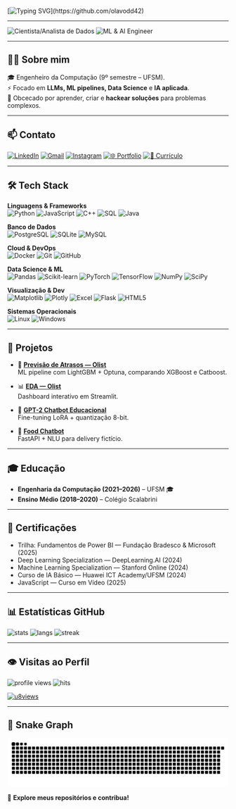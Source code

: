 

[![Typing SVG](https://readme-typing-svg.herokuapp.com/?color=00FF00&size=30&center=true&vCenter=true&width=1000&lines=>+Bem-vindo+ao+meu+perfil%2C+humano!;>+Eu+sou+Olavo+Defendi+Dalberto+💻;>+ML+%26+AI+Engineer+em+constante+evolução...)](https://github.com/olavodd42)

---

![Cientista/Analista de Dados](https://img.shields.io/badge/💀_Cientista/Analista_de_Dados-000000?style=for-the-badge&logo=matrix&logoColor=00ff00&labelColor=000000&color=000000)
![ML & AI Engineer](https://img.shields.io/badge/👾_ML_&_AI_Engineer-000000?style=for-the-badge&logo=tensorflow&logoColor=ff0080&labelColor=000000&color=000000)

---

## 👨‍💻 Sobre mim
🎓 Engenheiro da Computação (9º semestre – UFSM).  
⚡ Focado em **LLMs, ML pipelines, Data Science** e **IA aplicada**.  
🧠 Obcecado por aprender, criar e **hackear soluções** para problemas complexos.  

---

## 📫 Contato
[![LinkedIn](https://img.shields.io/badge/LinkedIn-0e76a8?style=for-the-badge&logo=linkedin&logoColor=white)](https://www.linkedin.com/in/olavo-defendi-dalberto-050144235)
[![Gmail](https://img.shields.io/badge/Gmail-c0392b?style=for-the-badge&logo=gmail&logoColor=white)](mailto:olavodalberto921@gmail.com)
[![Instagram](https://img.shields.io/badge/Instagram-e84393?style=for-the-badge&logo=instagram&logoColor=white)](https://www.instagram.com/dalbertolavo/)
[![🌐 Portfolio](https://img.shields.io/badge/🌐%20Portfolio-00FFB3?style=for-the-badge&logo=firefox&logoColor=white)](https://olavodd42.vercel.app/)
[![📄 Currículo](https://img.shields.io/badge/📄%20Currículo-FF4C8B?style=for-the-badge&logo=googledocs&logoColor=white)](https://drive.google.com/file/d/1L-4K_zcXCpPtoCAwVGVzGsBEDiuaE2Gt/view?usp=sharing)

---

## 🛠️ Tech Stack

**Linguagens & Frameworks**  
![Python](https://img.shields.io/badge/Python-3776AB?style=for-the-badge&logo=python&logoColor=white)
![JavaScript](https://img.shields.io/badge/JavaScript-F7DF1E?style=for-the-badge&logo=javascript&logoColor=black)
![C++](https://img.shields.io/badge/C++-00599C?style=for-the-badge&logo=c%2B%2B&logoColor=white)
![SQL](https://img.shields.io/badge/SQL-4479A1?style=for-the-badge&logo=postgresql&logoColor=white)
![Java](https://img.shields.io/badge/Java-ED8B00?style=for-the-badge&logo=openjdk&logoColor=white)

**Banco de Dados**  
![PostgreSQL](https://img.shields.io/badge/PostgreSQL-316192?style=for-the-badge&logo=postgresql&logoColor=white)
![SQLite](https://img.shields.io/badge/SQLite-07405E?style=for-the-badge&logo=sqlite&logoColor=white)
![MySQL](https://img.shields.io/badge/MySQL-005C84?style=for-the-badge&logo=mysql&logoColor=white)

**Cloud & DevOps**  
![Docker](https://img.shields.io/badge/Docker-2496ED?style=for-the-badge&logo=docker&logoColor=white)
![Git](https://img.shields.io/badge/Git-F05032?style=for-the-badge&logo=git&logoColor=white)
![GitHub](https://img.shields.io/badge/GitHub-000000?style=for-the-badge&logo=github&logoColor=white)

**Data Science & ML**  
![Pandas](https://img.shields.io/badge/Pandas-150458?style=for-the-badge&logo=pandas&logoColor=white)
![Scikit-learn](https://img.shields.io/badge/Scikit--Learn-F7931E?style=for-the-badge&logo=scikit-learn&logoColor=white)
![PyTorch](https://img.shields.io/badge/PyTorch-EE4C2C?style=for-the-badge&logo=pytorch&logoColor=white)
![TensorFlow](https://img.shields.io/badge/TensorFlow-FF6F00?style=for-the-badge&logo=tensorflow&logoColor=white)
![NumPy](https://img.shields.io/badge/NumPy-013243?style=for-the-badge&logo=numpy&logoColor=white)
![SciPy](https://img.shields.io/badge/SciPy-0C55A5?style=for-the-badge&logo=scipy&logoColor=white)

**Visualização & Dev**  
![Matplotlib](https://img.shields.io/badge/Matplotlib-ffffff?style=for-the-badge&logo=Matplotlib&logoColor=black)
![Plotly](https://img.shields.io/badge/Plotly-3F4F75?style=for-the-badge&logo=plotly&logoColor=white)
![Excel](https://img.shields.io/badge/Excel-217346?style=for-the-badge&logo=microsoft-excel&logoColor=white)
![Flask](https://img.shields.io/badge/Flask-000000?style=for-the-badge&logo=flask&logoColor=white)
![HTML5](https://img.shields.io/badge/HTML5-E34F26?style=for-the-badge&logo=html5&logoColor=white)

**Sistemas Operacionais**  
![Linux](https://img.shields.io/badge/Linux-FCC624?style=for-the-badge&logo=linux&logoColor=black)
![Windows](https://img.shields.io/badge/Windows-0078D6?style=for-the-badge&logo=windows&logoColor=white)

---


## 📌 Projetos

- 🔮 **[Previsão de Atrasos — Olist](https://github.com/olavodd42/delay_forecast_olist)**  
  ML pipeline com LightGBM + Optuna, comparando XGBoost e Catboost.  

- 📊 **[EDA — Olist](https://github.com/olavodd42/analise_exploratoria_olist)**  
  Dashboard interativo em Streamlit.  

- 🤖 **[GPT-2 Chatbot Educacional](https://github.com/olavodd42/gpt2_chatbot_edu)**  
  Fine-tuning LoRA + quantização 8-bit.  

- 🍔 **[Food Chatbot](https://github.com/olavodd42/food-chatbot-project)**  
  FastAPI + NLU para delivery fictício.  


---

## 🎓 Educação
- **Engenharia da Computação (2021–2026)** – UFSM 🎓  
- **Ensino Médio (2018–2020)** – Colégio Scalabrini  

---


## 📜 Certificações
- Trilha: Fundamentos de Power BI — Fundação Bradesco & Microsoft (2025)  
- Deep Learning Specialization — DeepLearning.AI (2024)  
- Machine Learning Specialization — Stanford Online (2024)  
- Curso de IA Básico — Huawei ICT Academy/UFSM (2024)  
- JavaScript — Curso em Vídeo (2025)  

---

## 📊 Estatísticas GitHub

![stats](https://github-readme-stats.vercel.app/api?username=olavodd42&show_icons=true&theme=chartreuse-dark&hide_border=true&border_radius=10)
![langs](https://github-readme-stats.vercel.app/api/top-langs/?username=olavodd42&layout=donut&langs_count=8&theme=chartreuse-dark&hide_border=true&border_radius=10)
![streak](https://github-readme-streak-stats.herokuapp.com/?user=olavodd42&theme=radical&hide_border=true&border_radius=10)

---

## 👁️ Visitas ao Perfil

![profile views](https://komarev.com/ghpvc/?username=olavodd42&style=for-the-badge&color=00ffb3&label=PROFILE+VIEWS)
![hits](https://api.visitorbadge.io/api/visitors?path=olavodd42%2Folavodd42&label=HITS&countColor=%2300ffb3&style=for-the-badge&labelStyle=upper&labelColor=000000)

[![u8views](https://u8views.com/api/v1/github/profiles/125816508/views/day-week-month-total-count.svg?color=00ffb3)](https://u8views.com/github/olavodd42)


---

## 🐍 Snake Graph

<p align="center">
  <picture>
    <!-- dark -->
    <source media="(prefers-color-scheme: dark)" srcset="https://raw.githubusercontent.com/olavodd42/olavodd42/output/github-contribution-grid-snake-dark.svg" />
    <!-- light -->
    <source media="(prefers-color-scheme: light)" srcset="https://raw.githubusercontent.com/olavodd42/olavodd42/output/github-contribution-grid-snake.svg" />
    <!-- fallback -->
    <img alt="github-snake" src="https://raw.githubusercontent.com/olavodd42/olavodd42/output/github-contribution-grid-snake-dark.svg" style="max-width:100%;" />
  </picture>
</p>


🌟 **Explore meus repositórios e contribua!**
